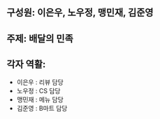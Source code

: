 # <maengproject>

## 구성원: 이은우, 노우정, 맹민재, 김준영

## 주제: 배달의 민족

## 각자 역활:

- 이은우 : 리뷰 담당
- 노우정 : CS 담당
- 맹민재 : 메뉴 담당
- 김준영 : B마트 담당
